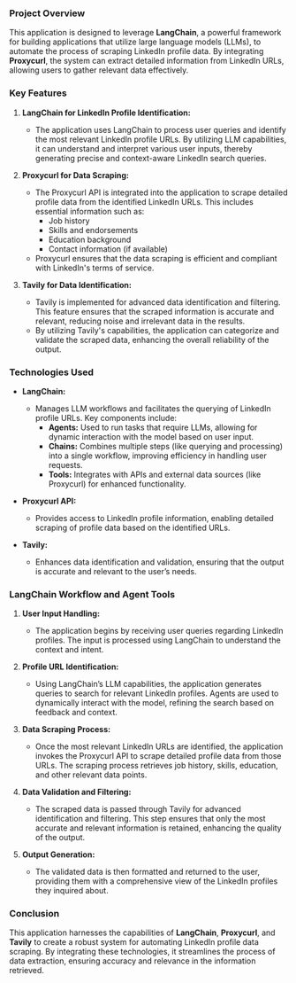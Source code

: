 ### Project Overview

This application is designed to leverage **LangChain**, a powerful framework for building applications that utilize large language models (LLMs), to automate the process of scraping LinkedIn profile data. By integrating **Proxycurl**, the system can extract detailed information from LinkedIn URLs, allowing users to gather relevant data effectively.

### Key Features

1.  **LangChain for LinkedIn Profile Identification:**
    
    -   The application uses LangChain to process user queries and identify the most relevant LinkedIn profile URLs. By utilizing LLM capabilities, it can understand and interpret various user inputs, thereby generating precise and context-aware LinkedIn search queries.
2.  **Proxycurl for Data Scraping:**
    
    -   The Proxycurl API is integrated into the application to scrape detailed profile data from the identified LinkedIn URLs. This includes essential information such as:
        -   Job history
        -   Skills and endorsements
        -   Education background
        -   Contact information (if available)
    -   Proxycurl ensures that the data scraping is efficient and compliant with LinkedIn's terms of service.
3.  **Tavily for Data Identification:**
    
    -   Tavily is implemented for advanced data identification and filtering. This feature ensures that the scraped information is accurate and relevant, reducing noise and irrelevant data in the results.
    -   By utilizing Tavily's capabilities, the application can categorize and validate the scraped data, enhancing the overall reliability of the output.

### Technologies Used

-   **LangChain:**
    
    -   Manages LLM workflows and facilitates the querying of LinkedIn profile URLs. Key components include:
        -   **Agents:** Used to run tasks that require LLMs, allowing for dynamic interaction with the model based on user input.
        -   **Chains:** Combines multiple steps (like querying and processing) into a single workflow, improving efficiency in handling user requests.
        -   **Tools:** Integrates with APIs and external data sources (like Proxycurl) for enhanced functionality.
-   **Proxycurl API:**
    
    -   Provides access to LinkedIn profile information, enabling detailed scraping of profile data based on the identified URLs.
-   **Tavily:**
    
    -   Enhances data identification and validation, ensuring that the output is accurate and relevant to the user’s needs.

### LangChain Workflow and Agent Tools

1.  **User Input Handling:**
    
    -   The application begins by receiving user queries regarding LinkedIn profiles. The input is processed using LangChain to understand the context and intent.
2.  **Profile URL Identification:**
    
    -   Using LangChain’s LLM capabilities, the application generates queries to search for relevant LinkedIn profiles. Agents are used to dynamically interact with the model, refining the search based on feedback and context.
3.  **Data Scraping Process:**
    
    -   Once the most relevant LinkedIn URLs are identified, the application invokes the Proxycurl API to scrape detailed profile data from those URLs. The scraping process retrieves job history, skills, education, and other relevant data points.
4.  **Data Validation and Filtering:**
    
    -   The scraped data is passed through Tavily for advanced identification and filtering. This step ensures that only the most accurate and relevant information is retained, enhancing the quality of the output.
5.  **Output Generation:**
    
    -   The validated data is then formatted and returned to the user, providing them with a comprehensive view of the LinkedIn profiles they inquired about.

### Conclusion

This application harnesses the capabilities of **LangChain**, **Proxycurl**, and **Tavily** to create a robust system for automating LinkedIn profile data scraping. By integrating these technologies, it streamlines the process of data extraction, ensuring accuracy and relevance in the information retrieved.

